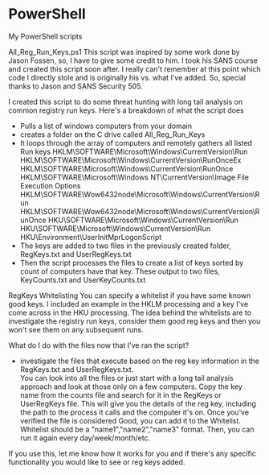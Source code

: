 # PowerShell
My PowerShell scripts

All_Reg_Run_Keys.ps1
This script was inspired by some work done by Jason Fossen, so, I have to give some credit to him.  I took his SANS course and created this script soon after.  I really can't remember at this point which code I directly stole and is originally his vs. what I've added.  So, special thanks to Jason and SANS Security 505.

I created this script to do some threat hunting with long tail analysis on common registry run keys.  Here's a breakdown of what the script does
- Pulls a list of windows computers from your domain  
- creates a folder on the C drive called All_Reg_Run_Keys
- It loops through the array of computers and remotely gathers all listed Run keys
  HKLM\SOFTWARE\Microsoft\Windows\CurrentVersion\Run
  HKLM\SOFTWARE\Microsoft\Windows\CurrentVersion\RunOnceEx
  HKLM\SOFTWARE\Microsoft\Windows\CurrentVersion\RunOnce
  HKLM\SOFTWARE\Microsoft\Windows NT\CurrentVersion\Image File Execution Options
  HKLM\SOFTWARE\Wow6432node\Microsoft\Windows\CurrentVersion\Run
  HKLM\SOFTWARE\Wow6432node\Microsoft\Windows\CurrentVersion\RunOnce
  HKU\SOFTWARE\Microsoft\Windows\CurrentVersion\Run
  HKU\SOFTWARE\Microsoft\Windows\CurrentVersion\Run
  HKU\Environment\UserInitMprLogonScript
- The keys are added to two files in the previously created folder, RegKeys.txt and UserRegKeys.txt
- Then the script processes the files to create a list of keys sorted by count of computers have that key.  These output to two files, KeyCounts.txt and UserKeyCounts.txt

RegKeys Whitelisting
You can specify a whitelist if you have some known good keys.  I included an example in the HKLM processing and a key I've come across in the HKU processing.  The idea behind the whitelists are to investigate the registry run keys, consider them good reg keys and then you won't see them on any subsequent runs.

What do I do with the files now that I've ran the script?
- investigate the files that execute based on the reg key information in the RegKeys.txt and UserRegKeys.txt.  
You can look into all the files or just start with a long tail analysis approach and look at those only on a few computers.  Copy the key name from the counts file and search for it in the RegKeys or UserRegKeys file.  This will give you the details of the reg key, including the path to the process it calls and the computer it's on.  Once you've verified the file is considered Good, you can add it to the Whitelist.  Whitelist should be a "name1","name2","name3" format.
Then, you can run it again every day/week/month/etc. 


If you use this, let me know how it works for you and if there's any specific functionality you would like to see or reg keys added.
